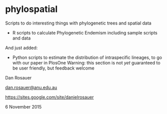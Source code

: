 # phylospatial
Scripts to do interesting things with phylogenetic trees and spatial data

* R scripts to calculate Phylogenetic Endemism
	including sample scripts and data
  
And just added:
  
* Python scripts to estimate the distribution of intraspecific lineages, to go with our paper in PlosOne
  Warning: this section is not *yet* guaranteed to be user friendly, but feedback welcome
  

Dan Rosauer<p>
dan.rosauer@anu.edu.au<p>
https://sites.google.com/site/danielrosauer<p>

6 November 2015
